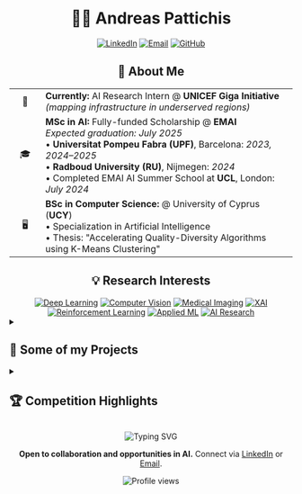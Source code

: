 # <div align="center">👨‍💻 Andreas Pattichis</div>

<div align="center">
  
  [![LinkedIn](https://img.shields.io/badge/Connect-0077B5?style=for-the-badge&logo=linkedin&logoColor=white)](https://www.linkedin.com/in/andreas-pattichis)
  [![Email](https://img.shields.io/badge/Contact-D14836?style=for-the-badge&logo=gmail&logoColor=white)](mailto:andreas.pattichis@outlook.com)
  [![GitHub](https://img.shields.io/badge/Follow-100000?style=for-the-badge&logo=github&logoColor=white)](https://github.com/andreas-pattichis)
  
</div>

## <div align="center">🚀 About Me</div>
<div align="center">
<table>
  <tr>
    <td width="40px" align="center">🔬</td>
    <td><b>Currently:</b> AI Research Intern @ <b>UNICEF Giga Initiative</b> <i>(mapping infrastructure in underserved regions)</i></td>
  </tr>
  <tr>
    <td width="40px" align="center">🎓</td>
    <td><b>MSc in AI:</b> Fully-funded Scholarship @ <b>EMAI</b> <br><i>Expected graduation: July 2025</i><br>
    • <b>Universitat Pompeu Fabra (UPF)</b>, Barcelona: <i>2023, 2024–2025</i><br>
    • <b>Radboud University (RU)</b>, Nijmegen: <i>2024</i><br>
    • Completed EMAI AI Summer School at <b>UCL</b>, London: <i>July 2024</i></td>
  </tr>
  <tr>
    <td width="40px" align="center">🖥️</td>
    <td><b>BSc in Computer Science:</b> @ University of Cyprus (<b>UCY</b>)</i><br>
    • Specialization in Artificial Intelligence<br>
    • Thesis: "Accelerating Quality-Diversity Algorithms using K-Means Clustering"</i></td>
  </tr>
</table>
</div>



## <div align="center">💡 Research Interests</div>

<div align="center">
  <a href="#"><img src="https://img.shields.io/badge/Deep_Learning-FF6F00?style=for-the-badge" alt="Deep Learning"/></a>
  <a href="#"><img src="https://img.shields.io/badge/Computer_Vision-4285F4?style=for-the-badge" alt="Computer Vision"/></a>
  <a href="#"><img src="https://img.shields.io/badge/Medical_Imaging-3DDC84?style=for-the-badge" alt="Medical Imaging"/></a>
  <a href="#"><img src="https://img.shields.io/badge/XAI-0175C2?style=for-the-badge" alt="XAI"/></a>
  
</div>

<div align="center">
  <a href="#"><img src="https://img.shields.io/badge/Reinforcement_Learning-764ABC?style=for-the-badge" alt="Reinforcement Learning"/></a>
  <a href="#"><img src="https://img.shields.io/badge/Applied_ML-EC4899?style=for-the-badge" alt="Applied ML"/></a>
  <a href="#"><img src="https://img.shields.io/badge/AI_Research-FFA116?style=for-the-badge" alt="AI Research"/></a>
</div>


<details>
<summary><h2>🌟 Some of my Projects</h2></summary>
<br>

### 🐄 CalvAlert: AI-Driven Calving Monitoring System
Leading development of a computer vision solution to monitor calving stages in real-time, alert farmers of critical events, and improve farm efficiency. Collaborating directly with farmers to address real-world agricultural challenges.

### 🐕 DogEye: Veterinary Diagnostic AI
Currently developing a computer vision system that detects and segments dog eye conditions, providing immediate diagnosis and treatment recommendations. Combines instance segmentation with expert diagnostic reccomendations to identify conditions like cataracts, glaucoma, and conjunctivitis.

### 🧬 RNA-Seq Disease Classification for Biomarker Discovery
Created a machine learning pipeline achieving 93% accuracy using SGDClassifier with Elastic Net Regularization. Focused on dimensionality reduction and identifying significant genes contributing to disease classification, offering insights into potential biomarkers.

### 🤖 Conversational Agent for Travel Recommendations
Developed an intelligent dialogue system using the MultiWOZ dataset from Hugging Face. Implemented NLP techniques including Dialogue Act Identification, Information Extraction (Slot Filling), and strategic planning to create a responsive agent for restaurant and hotel recommendations.

<p align="center"><i>Interested in learning more about these or my other projects? Feel free to reach out!</i></p>

</details>


<details>
<summary><h2>🏆 Competition Highlights</h2></summary>
<br>

- **AIMI2024 Grand Challenge (LUNA23)** - Lung cancer detection using advanced deep learning models
- **PlantTraits2024 Kaggle** - Top-ranking position for plant trait prediction
- **Harmful Brain Activity Classification Kaggle** - Ensemble approach for seizure detection
- **EUTOPIA Pacman CTF** - AI agents with Q-learning and Bayesian inference

</details>

<br>

<div align="center">
  <img src="https://readme-typing-svg.herokuapp.com?font=Fira+Code&pause=1000&color=36BCF7&center=true&vCenter=true&width=435&lines=MSc+in+Artificial+Intelligence;Fully+funded+scholarship;BSc+in+Computer+Science;Always+Learning;Looking+for+new+opportunities" alt="Typing SVG" />

  <br>
  
  <p>
    <b>Open to collaboration and opportunities in AI.</b> Connect via <a href="https://www.linkedin.com/in/andreas-pattichis">LinkedIn</a> or <a href="mailto:andreas.pattichis@outlook.com">Email</a>.
  </p>
  
  <p>
    <img src="https://komarev.com/ghpvc/?username=andreas-pattichis&style=flat-square&color=blue" alt="Profile views"/>
  </p>
</div>
